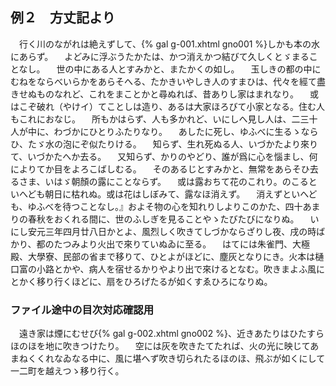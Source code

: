 ---
---
## 例２　方丈記より
　行く川のながれは絶えずして、{% gal g-001.xhtml gno001 %}しかも本の水にあらず。
　よどみに浮ぶうたかたは、かつ消えかつ結びて久しくとゞまることなし。
　世の中にある人とすみかと、またかくの如し。
　玉しきの都の中にむねをならべいらかをあらそへる、たかきいやしき人のすまひは、代々を經て盡きせぬものなれど、これをまことかと尋ぬれば、昔ありし家はまれなり。
　或はこぞ破れ（やけイ）てことしは造り、あるは大家ほろびて小家となる。住む人もこれにおなじ。
　所もかはらず、人も多かれど、いにしへ見し人は、二三十人が中に、わづかにひとりふたりなり。
　あしたに死し、ゆふべに生るゝならひ、たゞ水の泡にぞ似たりける。
　知らず、生れ死ぬる人、いづかたより來りて、いづかたへか去る。
　又知らず、かりのやどり、誰が爲に心を惱まし、何によりてか目をよろこばしむる。
　そのあるじとすみかと、無常をあらそひ去るさま、いはゞ朝顏の露にことならず。
　或は露おちて花のこれり。のこるといへども朝日に枯れぬ。或は花はしぼみて、露なほ消えず。
　消えずといへども、ゆふべを待つことなし。』およそ物の心を知れりしよりこのかた、四十あまりの春秋をおくれる間に、世のふしぎを見ることやゝたびたびになりぬ。
　いにし安元三年四月廿八日かとよ、風烈しく吹きてしづかならざりし夜、戌の時ばかり、都のたつみより火出で來りていぬゐに至る。
　はてには朱雀門、大極殿、大學寮、民部の省まで移りて、ひとよがほどに、塵灰となりにき。火本は樋口富の小路とかや、病人を宿せるかりやより出で來けるとなむ。吹きまよふ風にとかく移り行くほどに、扇をひろげたるが如くすゑひろになりぬ。

### ファイル途中の目次対応確認用
　遠き家は煙にむせび{% gal g-002.xhtml gno002 %}、近きあたりはひたすらほのほを地に吹きつけたり。
　空には灰を吹きたてたれば、火の光に映じてあまねくくれなゐなる中に、風に堪へず吹き切られたるほのほ、飛ぶが如くにして一二町を越えつゝ移り行く。